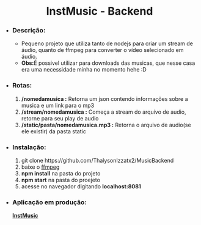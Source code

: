 <h1 align='center'>InstMusic - Backend</h1>

<ul>
  <li><h3>Descrição:</h3>
    <ul><li>Pequeno projeto que utiliza tanto de nodejs para criar um stream de áudio, quanto de ffmpeg para converter o vídeo selecionado em áudio.</li><li><strong>Obs:</strong>É possivel utilizar para downloads das musicas, que nesse casa era uma necessidade minha no momento hehe :D</li></ul>
  </li>
  <li><h3>Rotas:</h3>
  <ol>
    <li><strong>/nomedamusica :</strong> Retorna um json contendo informações sobre a musica e um link para o mp3</li>
    <li><strong>/stream/nomedamusica :</strong> Começa a stream do arquivo de audio, retorne para seu play de audio</li>
    <li><strong>/static/pasta/nomedamusica.mp3 :</strong> Retorna o arquivo de audio(se ele existir) da pasta static</li>
  </ol>
  </li>
  <li><h3>Instalação:</h3>
    <ol>
      <li>git clone https://github.com/ThalysonIzzatx2/MusicBackend</li>
      <li>baixe o <a href="https://ffmpeg.org/download.html" title="ffmpeg">ffmpeg</a></li>
      <li><strong>npm install</strong> na pasta do projeto</li>
      <li><strong>npm start</strong> na pasta do proejeto</li>
      <li>acesse no navegador digitando <strong>localhost:8081</trong></li>
    </ol>
  </li>
  <li><h3>Aplicação em produção:</h3><a href="https://instmusic.herokuapp.com/" title="link for test">InstMusic</a></li>
</ul>


